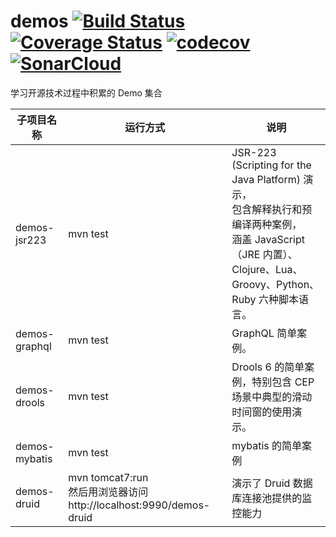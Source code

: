 # demos [![Build Status](https://travis-ci.org/han-feng/demos.svg?branch=master)](https://travis-ci.org/han-feng/demos) [![Coverage Status](https://coveralls.io/repos/han-feng/demos/badge.png?branch=master)](https://coveralls.io/r/han-feng/demos?branch=master) [![codecov](https://codecov.io/gh/han-feng/demos/branch/master/graph/badge.svg)](https://codecov.io/gh/han-feng/demos) [![SonarCloud](https://sonarcloud.io/api/project_badges/measure?project=demos%3Ademos&metric=alert_status)](https://sonarcloud.io/dashboard?id=demos%3Ademos)

学习开源技术过程中积累的 Demo 集合

| 子项目名称    | 运行方式                                                                | 说明                                                                                                                                                                     |
| ------------- | ----------------------------------------------------------------------- | ------------------------------------------------------------------------------------------------------------------------------------------------------------------------ |
| demos-jsr223  | mvn test                                                                | JSR-223 (Scripting for the Java Platform) 演示， <br> 包含解释执行和预编译两种案例， <br> 涵盖 JavaScript（JRE 内置）、Clojure、Lua、Groovy、Python、Ruby 六种脚本语言。 |
| demos-graphql | mvn test                                                                | GraphQL 简单案例。                                                                                                                                                       |
| demos-drools  | mvn test                                                                | Drools 6 的简单案例，特别包含 CEP 场景中典型的滑动时间窗的使用演示。                                                                                                     |
| demos-mybatis | mvn test                                                                | mybatis 的简单案例                                                                                                                                                       |
| demos-druid   | mvn tomcat7:run <br> 然后用浏览器访问 http://localhost:9990/demos-druid | 演示了 Druid 数据库连接池提供的监控能力                                                                                                                                  |
